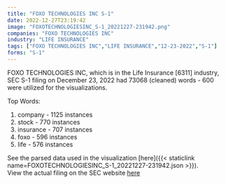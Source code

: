 ```yaml
---
title: "FOXO TECHNOLOGIES INC S-1"
date: 2022-12-27T23:19:42
image: "FOXOTECHNOLOGIESINC_S-1_20221227-231942.png"
companies: "FOXO TECHNOLOGIES INC"
industry: "LIFE INSURANCE"
tags: ["FOXO TECHNOLOGIES INC","LIFE INSURANCE","12-23-2022","S-1"]
forms: "S-1"
---
```

FOXO TECHNOLOGIES INC, which is in the Life Insurance [6311] industry, SEC S-1 filing on December 23, 2022 had 73068 (cleaned) words - 600 were utilized for the visualizations.

Top Words:
1. company - 1125 instances
2. stock - 770 instances
3. insurance - 707 instances
4. foxo - 596 instances
5. life - 576 instances


See the parsed data used in the visualization [here]({{< staticlink name=FOXOTECHNOLOGIESINC_S-1_20221227-231942.json >}}).  
View the actual filing on the SEC website [here](https://www.sec.gov/Archives/edgar/data/1812360/0001213900-22-082397.txt)